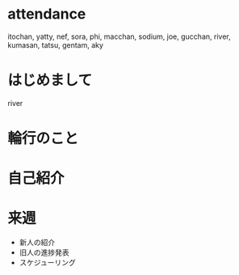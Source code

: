 # attendance
itochan, yatty, nef, sora, phi, macchan, sodium, joe, gucchan, river, kumasan, tatsu, gentam, aky

# はじめまして
river

# 輪行のこと

# 自己紹介

# 来週
- 新人の紹介
- 旧人の進捗発表
- スケジューリング
